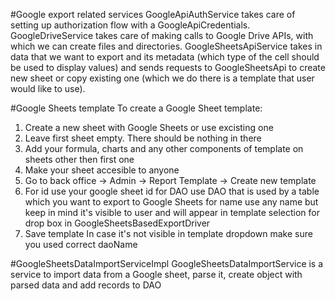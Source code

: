 #Google export related services 
GoogleApiAuthService takes care of setting up authorization flow with a GoogleApiCredentials.
GoogleDriveService takes care of making calls to Google Drive APIs, with which we can create files and directories.
GoogleSheetsApiService takes in data that we want to export and its metadata (which type of the cell should be used to display values) and sends requests to GoogleSheetsApi to create new sheet or copy existing one (which we do there is a template that user would like to use).

#Google Sheets template
To create a Google Sheet template:
1. Create a new sheet with Google Sheets or use excisting one
2. Leave first sheet empty. There should be nothing in there
3. Add your formula, charts and any other components of template on sheets other then first one
4. Make your sheet accesible to anyone
5. Go to back office -> Admin -> Report Template -> Create new template
6. For id use your google sheet id
for DAO use DAO that is used by a table which you want to export to Google Sheets
for name use any name but keep in mind it's visible to user and will appear in template selection for drop box in GoogleSheetsBasedExportDriver
7. Save template
In case it's not visible in template dropdown make sure you used correct daoName

#GoogleSheetsDataImportServiceImpl
GoogleSheetsDataImportService is a service to import data from a Google sheet, parse it, create object with parsed data and add records to DAO